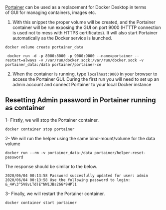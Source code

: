 [Portainer](https://www.portainer.io/ "https://www.portainer.io/") can be used as a replacement for Docker Desktop in terms of GUI for managing containers, images etc.

1.  With this snippet the proper volume will be created, and the Portainer container will be run exposing the GUI on port 9000 (HTTTP connection is used not to mess with HTTPS certificates). It will also start Portainer automatically as the Docker service is launched.
    
   ```
 docker volume create portainer_data
 
    docker run -d -p 8000:8000 -p 9000:9000 --name=portainer --restart=always -v /var/run/docker.sock:/var/run/docker.sock -v portainer_data:/data portainer/portainer-ce
```
    
2.  When the container is running, type `localhost:9000` in your browser to access the Portainer GUI. During the first run you will need to set up an admin account and connect Portainer to your local Docker instance

## Resetting Admin password in Portainer running as container

1- Firstly, we will stop the Portainer container.

```
docker container stop portainer
```

2- We will run the helper using the same bind-mount/volume for the data volume

```
docker run --rm -v portainer_data:/data portainer/helper-reset-password
```

The response should be similar to the below.

```
2020/06/04 00:13:58 Password succesfully updated for user: admin
2020/06/04 00:13:58 Use the following password to login: &_4#\3^5V8vLTd)E"NWiJBs26G*9HPl1
```

3- Finally, we will restart the Portainer container.

```
docker container start portainer
```